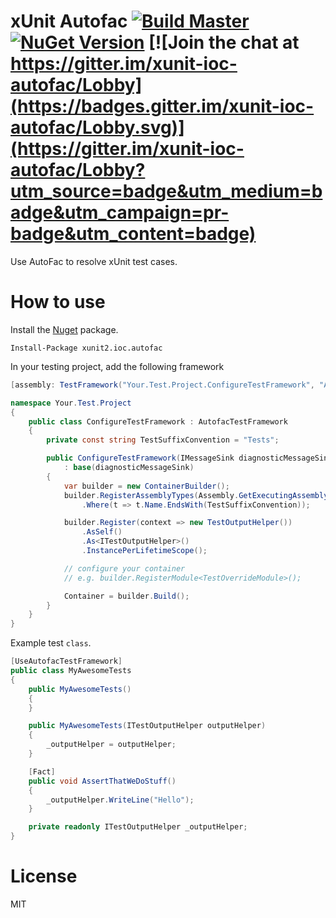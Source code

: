 xUnit Autofac  [![Build Master](https://ci.appveyor.com/api/projects/status/mqvl7dyo0auimouw/branch/master?svg=true)](https://ci.appveyor.com/project/dennisroche/xunit-ioc-autofac) [![NuGet Version](http://img.shields.io/nuget/v/xunit2.ioc.autofac.svg?style=flat)](https://www.nuget.org/packages/xunit2.ioc.autofac/) [![Join the chat at https://gitter.im/xunit-ioc-autofac/Lobby](https://badges.gitter.im/xunit-ioc-autofac/Lobby.svg)](https://gitter.im/xunit-ioc-autofac/Lobby?utm_source=badge&utm_medium=badge&utm_campaign=pr-badge&utm_content=badge)
================

Use AutoFac to resolve xUnit test cases.

How to use
=============

Install the [Nuget](https://www.nuget.org/packages/xunit2.ioc.autofac) package.

    Install-Package xunit2.ioc.autofac

In your testing project, add the following framework

```cs
[assembly: TestFramework("Your.Test.Project.ConfigureTestFramework", "AssemblyName")]

namespace Your.Test.Project
{
    public class ConfigureTestFramework : AutofacTestFramework
    {
        private const string TestSuffixConvention = "Tests";

        public ConfigureTestFramework(IMessageSink diagnosticMessageSink)
            : base(diagnosticMessageSink)
        {
            var builder = new ContainerBuilder();
            builder.RegisterAssemblyTypes(Assembly.GetExecutingAssembly())
                .Where(t => t.Name.EndsWith(TestSuffixConvention));

            builder.Register(context => new TestOutputHelper())
                .AsSelf()
                .As<ITestOutputHelper>()
                .InstancePerLifetimeScope();

            // configure your container
            // e.g. builder.RegisterModule<TestOverrideModule>();

            Container = builder.Build();
        }
    }
}
```

Example test `class`.

```cs
[UseAutofacTestFramework]
public class MyAwesomeTests
{
    public MyAwesomeTests()
    {
    }

    public MyAwesomeTests(ITestOutputHelper outputHelper)
    {
        _outputHelper = outputHelper;
    }

    [Fact]
    public void AssertThatWeDoStuff()
    {
        _outputHelper.WriteLine("Hello");
    }

    private readonly ITestOutputHelper _outputHelper;
}
```

License
=============

MIT
